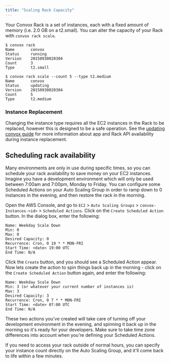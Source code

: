 ```yaml
---
title: "Scaling Rack Capacity"
---
```


Your Convox Rack is a set of instances, each with a fixed amount of memory (i.e. 2.0 GB on a t2.small). You can alter the capacity of your Rack with `convox rack scale`.

    $ convox rack
    Name       convox
    Status     running
    Version    20150930020304
    Count      3
    Type       t2.small

    $ convox rack scale --count 5 --type t2.medium
    Name       convox
    Status     updating
    Version    20150930020304
    Count      5
    Type       t2.medium


<div class="block-callout block-show-callout type-warning">
  <h3>Instance Replacement</h3>
  <p>Changing the instance type requires all the EC2 instances in the Rack to be replaced, however this is designed to be a safe operation. See the <a href="/docs/updating-convox">updating convox guide</a> for more information about app and Rack API availability during instance replacement.</p>
</div>

## Scheduling rack availability

Many environments are only in use during specific times, so you can schedule your rack availability to save money on your EC2 instances. Imagine you have a development environment which will only be used between 7:00am and 7:00pm, Monday to Friday. You can configure some Scheduled Actions on your Auto Scaling Group in order to ramp down to 0 instances in the evening, and then restore the rack in the morning.

Open the AWS Console, and go to `EC2` > `Auto Scaling Groups` > `convox-Instances-<id>` > `Scheduled Actions`. Click on the `Create Scheduled Action` button. In the dialog box, enter the following:

    Name: Weekday Scale Down
    Min: 0
    Max: 0
    Desired Capacity: 0
    Recurrence: Cron, 0 19 * * MON-FRI
    Start Time: <date> 19:00 UTC
    End Time: N/A

Click the `Create` button, and you should see a Scheduled Action appear. Now lets create the action to spin things back up in the morning - click on the `Create Scheduled Action` button again, and enter the following:

    Name: Weekday Scale Down
    Min: 3 (or whatever your current number of instances is)
    Max: 3
    Desired Capacity: 3
    Recurrence: Cron, 0 7 * * MON-FRI
    Start Time: <date> 07:00 UTC
    End Time: N/A

These two actions you've created will take care of turning off your development environment in the evening, and spinning it back up in the morning so it's ready for your developers. Make sure to take time zone differences into account when you're defining your Scheduled Actions.

If you need to access your rack outside of normal hours, you can specify your instance count directly on the Auto Scaling Group, and it'll come back to life within a few minutes.
